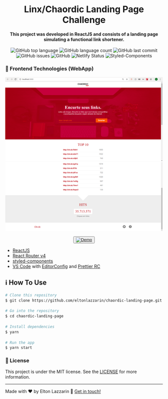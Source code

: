 <h1 align="center">
    <img alt="" src="" />
    <br>
    Linx/Chaordic Landing Page Challenge
</h1>

<h4 align="center">
  This project was developed in ReactJS and consists of a landing page simulating a functional link shortener.
</h4>
<p align="center">
  <img alt="GitHub top language" src="https://img.shields.io/github/languages/top/eltonlazzarin/chaordic-landing-page">

  <img alt="GitHub language count" src="https://img.shields.io/github/languages/count/eltonlazzarin/chaordic-landing-page">

  <img alt="GitHub last commit" src="https://img.shields.io/github/last-commit/eltonlazzarin/chaordic-landing-page">

  <img alt="GitHub issues" src="https://img.shields.io/github/issues/eltonlazzarin/chaordic-landing-page">

  <img alt="GitHub" src="https://img.shields.io/github/license/eltonlazzarin/chaordic-landing-page">

  <img src="https://api.netlify.com/api/v1/badges/5da5f1f6-af2b-44d8-8043-5fa439e1ed31/deploy-status" alt="Netlify Status">

  <img src="https://img.shields.io/badge/style-%F0%9F%92%85%20styled--components-orange.svg?colorB=daa357&colorA=db748e" alt="Styled-Components">

### :rocket: Frontend Technologies (WebApp)

<img alt="Github Search Page" src="https://github.com/eltonlazzarin/chaordic-landing-page/blob/master/src/screeshots/topPage.png">

<img alt="Github Search Page" src="https://github.com/eltonlazzarin/chaordic-landing-page/blob/master/src/screeshots/bottomPage.png">

<p align="center">
  <button><a href="https://github-search-repo-app.netlify.com/"><img alt="Demo" src="https://github.com/eltonlazzarin/reactjs-rocketfy-app/blob/master/screenshot/demo.png" target="_blank"></img></a></button>

- [ReactJS](https://reactjs.org/)
- [React Router v4](https://github.com/ReactTraining/react-router)
- [styled-components](https://www.styled-components.com/)
- [VS Code](https://code.visualstudio.com) with [EditorConfig](https://marketplace.visualstudio.com/items?itemName=EditorConfig.EditorConfig) and [Prettier RC](https://github.com/prettier/prettier)

## :information_source: How To Use

```bash
# Clone this repository
$ git clone https://github.com/eltonlazzarin/chaordic-landing-page.git

# Go into the repository
$ cd chaordic-landing-page

# Install dependencies
$ yarn

# Run the app
$ yarn start
```

### :memo: License

This project is under the MIT license. See the [LICENSE](https://github.com/eltonlazzarin/github-search-repositories-clone/blob/master/LICENSE) for more information.

---

Made with ♥ by Elton Lazzarin :wave: [Get in touch!](https://www.linkedin.com/in/eltonlazzarin/)
